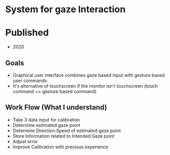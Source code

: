 # System for gaze Interaction 
# Published 
- 2020

## Goals
- Graphical user interface combines gaze based input with gesture based user commands
- It's alternative of touchscreen if the monitor isn't touchscreen (touch command == gesture based command)

## Work Flow (What I understand)
- Take 3 data input for calibration 
- Determine estimated gaze point
- Determine Direction.Speed of estimated gaze point 
- Store Information related to Intended Gaze point
- Adjust error
- Improve Calibration with previous experience 
